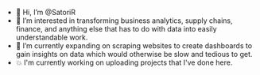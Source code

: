 - 👋 Hi, I’m @SatoriR
- 👀 I’m interested in transforming business analytics, supply chains, finance, and anything else that has to do with data into easily understandable work.
- 🌱 I’m currently expanding on scraping websites to create dashboards to gain insights on data which would otherwise be slow and tedious to get.
- :boom: I'm currently working on uploading projects that I've done here.

<!---
SatoriR/SatoriR is a ✨ special ✨ repository because its `README.md` (this file) appears on your GitHub profile.
You can click the Preview link to take a look at your changes.
--->
